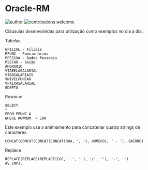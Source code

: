 # Oracle-RM
[![author](https://img.shields.io/badge/author-patrick-red.svg)](https://www.linkedin.com/in/patrick-cavalcante-moraes-a95635179/) 
[![contributions welcome](https://img.shields.io/badge/contributions-welcome-brightgreen.svg?style=flat)](https://github.com/PatrickCavalcant)

Cláusulas desenvolvidas para utilização como exemplos no dia a dia.

Tabelas
```
GFILIAL - Filiais 
PFUNC - Funcionários
PPESSOA - Dados Pessoais
PSECAO - Seção
AHORARIO
VTABELASALARIAL
VTABSALARIAIS
VNIVELFUNCAO
VFAIXASALARIAL
GDEPTO
```

Rownum
```
SELECT  
* 
FROM PFUNC A 
WHERE ROWNUM  < 100
```

Este exemplo usa o aninhamento para concatenar quatrp strings de caracteres:
```
CONCAT(CONCAT(CONCAT(CONCAT(RUA, ', '), NUMERO), ' - '), BAIRRO)
```

Replace
```
REPLACE(REPLACE(REPLACE(CGC, '.', ''), '/', ''), '-', '')                  AS CNPJ,
```
